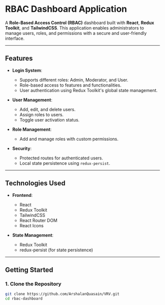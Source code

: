 # RBAC Dashboard Application

A **Role-Based Access Control (RBAC)** dashboard built with **React**, **Redux Toolkit**, and **TailwindCSS**. This application enables administrators to manage users, roles, and permissions with a secure and user-friendly interface.

---

## Features

- **Login System**:
  - Supports different roles: Admin, Moderator, and User.
  - Role-based access to features and functionalities.
  - User authentication using Redux Toolkit's global state management.
  
- **User Management**:
  - Add, edit, and delete users.
  - Assign roles to users.
  - Toggle user activation status.

- **Role Management**:
  - Add and manage roles with custom permissions.

- **Security**:
  - Protected routes for authenticated users.
  - Local state persistence using `redux-persist`.

---

## Technologies Used

- **Frontend**:
  - React
  - Redux Toolkit
  - TailwindCSS
  - React Router DOM
  - React Icons

- **State Management**:
  - Redux Toolkit
  - redux-persist (for state persistence)

---

## Getting Started

### 1. Clone the Repository
```bash
git clone https://github.com/ArshalanQuasain/VRV.git
cd rbac-dashboard

